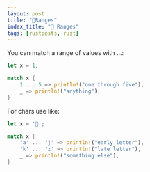 ```yaml
---
layout: post
title: "🚀Ranges"
index_title: "🚀 Ranges"
tags: [rustposts, rust]
---
```


You can match a range of values with ...:

```rust
let x = 1;

match x {
    1 ... 5 => println!("one through five"),
    _ => println!("anything"),
}
```

For chars use like:

```rust
let x = '🚀';

match x {
    'a' ... 'j' => println!("early letter"),
    'k' ... 'z' => println!("late letter"),
    _ => println!("something else"),
}
```
